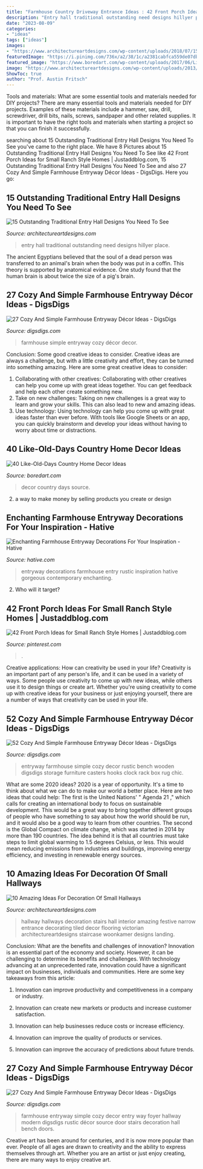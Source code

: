 ```yaml
---
title: "Farmhouse Country Driveway Entrance Ideas : 42 Front Porch Ideas For Small Ranch Style Homes"
description: "Entry hall traditional outstanding need designs hillyer place"
date: "2023-08-09"
categories:
- "ideas"
tags: ["ideas"]
images:
- "https://www.architectureartdesigns.com/wp-content/uploads/2018/07/15-Outstanding-Traditional-Entry-Hall-Designs-You-Need-To-See-7.jpg"
featuredImage: "https://i.pinimg.com/736x/a2/38/1c/a2381cabfca559de07dbfb309cf56dcd.jpg"
featured_image: "https://www.boredart.com/wp-content/uploads/2017/06/Like-Old-Days-Country-Home-Decor-Ideas00031.jpg"
image: "https://www.architectureartdesigns.com/wp-content/uploads/2013/04/ArchitectureArtDesigns-412.jpg"
ShowToc: true
author: "Prof. Austin Fritsch"
---
```



Tools and materials: What are some essential tools and materials needed for DIY projects?
There are many essential tools and materials needed for DIY projects. Examples of these materials include a hammer, saw, drill, screwdriver, drill bits, nails, screws, sandpaper and other related supplies. It is important to have the right tools and materials when starting a project so that you can finish it successfully.

	

		
searching about 15 Outstanding Traditional Entry Hall Designs You Need To See you've came to the right place. We have 8 Pictures about 15 Outstanding Traditional Entry Hall Designs You Need To See like 42 Front Porch Ideas for Small Ranch Style Homes | Justaddblog.com, 15 Outstanding Traditional Entry Hall Designs You Need To See and also 27 Cozy And Simple Farmhouse Entryway Décor Ideas - DigsDigs. Here you go:
		
    
## 15 Outstanding Traditional Entry Hall Designs You Need To See

<img loading=lazy src="https://www.architectureartdesigns.com/wp-content/uploads/2018/07/15-Outstanding-Traditional-Entry-Hall-Designs-You-Need-To-See-7.jpg" onerror="this.onerror=null;this.src='https://tse2.mm.bing.net/th?id=OIP.-Dftda8iBXRrBUTKTZ7umQHaKY&amp;pid=15.1';" alt="15 Outstanding Traditional Entry Hall Designs You Need To See">

_Source: architectureartdesigns.com_

>entry hall traditional outstanding need designs hillyer place. 

	

The ancient Egyptians believed that the soul of a dead person was transferred to an animal's brain when the body was put in a coffin. This theory is supported by anatomical evidence. One study found that the human brain is about twice the size of a pig's brain.

    
## 27 Cozy And Simple Farmhouse Entryway Décor Ideas - DigsDigs

<img loading=lazy src="http://www.digsdigs.com/photos/cozy-and-simple-farmhouse-entryway-decor-ideas-14.jpg" onerror="this.onerror=null;this.src='https://tse2.mm.bing.net/th?id=OIP.5GYTwQUFjedAFX096OlCRQHaJ4&amp;pid=15.1';" alt="27 Cozy And Simple Farmhouse Entryway Décor Ideas - DigsDigs">

_Source: digsdigs.com_

>farmhouse simple entryway cozy décor decor. 

	

Conclusion: Some good creative ideas to consider.
Creative ideas are always a challenge, but with a little creativity and effort, they can be turned into something amazing. Here are some great creative ideas to consider: 
1. Collaborating with other creatives: Collaborating with other creatives can help you come up with great ideas together. You can get feedback and help each other create something new. 
2. Take on new challenges: Taking on new challenges is a great way to learn and grow your skills. This can also lead to new and amazing ideas. 
3. Use technology: Using technology can help you come up with great ideas faster than ever before. With tools like Google Sheets or an app, you can quickly brainstorm and develop your ideas without having to worry about time or distractions.

    
## 40 Like-Old-Days Country Home Decor Ideas

<img loading=lazy src="https://www.boredart.com/wp-content/uploads/2017/06/Like-Old-Days-Country-Home-Decor-Ideas00031.jpg" onerror="this.onerror=null;this.src='https://tse2.mm.bing.net/th?id=OIP.DgLiKVN4EiJWcYfJAU5MYAHaJ4&amp;pid=15.1';" alt="40 Like-Old-Days Country Home Decor Ideas">

_Source: boredart.com_

>decor country days source. 

	

2. a way to make money by selling products you create or design

    
## Enchanting Farmhouse Entryway Decorations For Your Inspiration - Hative

<img loading=lazy src="https://hative.com/wp-content/uploads/2016/03/rustic-entryway-decors/7-rustic-entryway-decorations.jpg" onerror="this.onerror=null;this.src='https://tse1.mm.bing.net/th?id=OIP.Cmj5id_X5AXYgPs23rkjeAHaLH&amp;pid=15.1';" alt="Enchanting Farmhouse Entryway Decorations For Your Inspiration - Hative">

_Source: hative.com_

>entryway decorations farmhouse entry rustic inspiration hative gorgeous contemporary enchanting. 

	

2) Who will it target?

    
## 42 Front Porch Ideas For Small Ranch Style Homes | Justaddblog.com

<img loading=lazy src="https://i.pinimg.com/736x/a2/38/1c/a2381cabfca559de07dbfb309cf56dcd.jpg" onerror="this.onerror=null;this.src='https://tse4.mm.bing.net/th?id=OIP.FDDyr2z5yhB1yPHk5EKBVgHaLJ&amp;pid=15.1';" alt="42 Front Porch Ideas for Small Ranch Style Homes | Justaddblog.com">

_Source: pinterest.com_

>. 

	

Creative applications: How can creativity be used in your life?
Creativity is an important part of any person's life, and it can be used in a variety of ways. Some people use creativity to come up with new ideas, while others use it to design things or create art. Whether you're using creativity to come up with creative ideas for your business or just enjoying yourself, there are a number of ways that creativity can be used in your life.

    
## 52 Cozy And Simple Farmhouse Entryway Décor Ideas - DigsDigs

<img loading=lazy src="https://www.digsdigs.com/photos/cozy-and-simple-farmhouse-entryway-decor-ideas-18-554x738.jpg" onerror="this.onerror=null;this.src='https://tse2.mm.bing.net/th?id=OIP.xYJXGXW4sv9JWa26eGlQlAHaJ3&amp;pid=15.1';" alt="52 Cozy And Simple Farmhouse Entryway Décor Ideas - DigsDigs">

_Source: digsdigs.com_

>entryway farmhouse simple cozy decor rustic bench wooden digsdigs storage furniture casters hooks clock rack box rug chic. 

	

What are some 2020 ideas?
2020 is a year of opportunity. It's a time to think about what we can do to make our world a better place. Here are two ideas that could help: 
The first is the United Nations' " Agenda 21 ," which calls for creating an international body to focus on sustainable development. This would be a great way to bring together different groups of people who have something to say about how the world should be run, and it would also be a good way to learn from other countries. 
The second is the Global Compact on climate change, which was started in 2014 by more than 190 countries. The idea behind it is that all countries must take steps to limit global warming to 1.5 degrees Celsius, or less. This would mean reducing emissions from industries and buildings, improving energy efficiency, and investing in renewable energy sources.

    
## 10 Amazing Ideas For Decoration Of Small Hallways

<img loading=lazy src="https://www.architectureartdesigns.com/wp-content/uploads/2013/04/ArchitectureArtDesigns-412.jpg" onerror="this.onerror=null;this.src='https://tse1.mm.bing.net/th?id=OIP.T8IK2B8--Q2RWUD3d832AQHaHa&amp;pid=15.1';" alt="10 Amazing Ideas For Decoration Of Small Hallways">

_Source: architectureartdesigns.com_

>hallway hallways decoration stairs hall interior amazing festive narrow entrance decorating tiled decor flooring victorian architectureartdesigns staircase woonkamer designs landing. 

	

Conclusion: What are the benefits and challenges of innovation?
Innovation is an essential part of the economy and society. However, it can be challenging to determine its benefits and challenges. With technology advancing at an unprecedented rate, innovation could have a significant impact on businesses, individuals and communities. Here are some key takeaways from this article:
1. Innovation can improve productivity and competitiveness in a company or industry.

2. Innovation can create new markets or products and increase customer satisfaction.

3. Innovation can help businesses reduce costs or increase efficiency.

4. Innovation can improve the quality of products or services.

5. Innovation can improve the accuracy of predictions about future trends.

    
## 27 Cozy And Simple Farmhouse Entryway Décor Ideas - DigsDigs

<img loading=lazy src="http://www.digsdigs.com/photos/cozy-and-simple-farmhouse-entryway-decor-ideas-2.jpg" onerror="this.onerror=null;this.src='https://tse3.mm.bing.net/th?id=OIP.2447QZAgnhTLmGc4ywmeBQHaK2&amp;pid=15.1';" alt="27 Cozy And Simple Farmhouse Entryway Décor Ideas - DigsDigs">

_Source: digsdigs.com_

>farmhouse entryway simple cozy decor entry way foyer hallway modern digsdigs rustic décor source door stairs decoration hall bench doors. 

	

Creative art has been around for centuries, and it is now more popular than ever. People of all ages are drawn to creativity and the ability to express themselves through art. Whether you are an artist or just enjoy creating, there are many ways to enjoy creative art.

